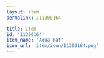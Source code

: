 ```yaml
---
layout: item
permalink: /11300164

title: Item
id: '11300164'
item_name: 'Aqua Hat'
icon_url: 'item/icon/11300164.png'
---
```

